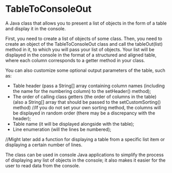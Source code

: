 # TableToConsoleOut
A Java class that allows you to present a list of objects in the form of a table and display it in the console.

First, you need to create a list of objects of some class.
Then, you need to create an object of the TableToConsoleOut class and call the tableOut(list) method in it, to which you will pass your list of objects.
Your list will be displayed in the console in the format of a structured and aligned table, where each column corresponds to a getter method in your class.

You can also customize some optional output parameters of the table, such as:
- Table header (pass a String[] array containing column names (including the name for the numbering column) to the setHeader() method);
- The order of calling class getters (the order of columns in the table) (also a String[] array that should be passed to the setCustomSorting() method)
//If you do not set your own sorting method, the columns will be displayed in random order (there may be a discrepancy with the header);
- Table name (it will be displayed alongside with the table);
- Line enumeration (will the lines be numbered);
  
//Might later add a function for displaying a table from a specific list item or displaying a certain number of lines.

The class can be used in console Java applications to simplify the process of displaying any list of objects in the console;
it also makes it easier for the user to read data from the console.
